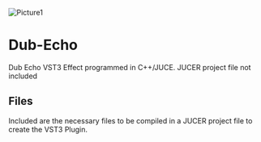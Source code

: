 ![Picture1](https://user-images.githubusercontent.com/55030115/112892324-0515c280-908e-11eb-8e4a-8f1ab6a77f7a.png)
# Dub-Echo
Dub Echo VST3 Effect programmed in C++/JUCE. JUCER project file not included

## Files
Included are the necessary files to be compiled in a JUCER project file to create the VST3 Plugin.

